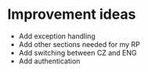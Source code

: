 # Improvement ideas

- Add exception handling
- Add other sections needed for my RP
- Add switching between CZ and ENG
- Add authentication
